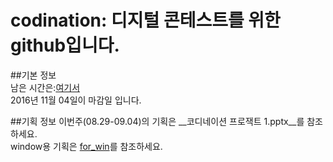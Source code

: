 # codination: 디지털 콘테스트를 위한 github입니다.  
##기본 정보  
남은 시간은:[여기서](http://jsdn.space/dicon.html "웹사이트")  
2016년 11월 04일이 마감일 입니다.  
  
##기획 정보
이번주(08.29-09.04)의 기획은 __코디네이션 프로잭트 1.pptx__를 참조하세요.  
window용 기획은 [for_win](https://github.com/jaminn/codination/tree/master/for_win "for_win")를 참조하세요.
